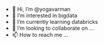 - 👋 Hi, I’m @yogavarman
- 👀 I’m interested in bigdata
- 🌱 I’m currently learning databricks
- 💞️ I’m looking to collaborate on ...
- 📫 How to reach me ...

<!---
yogavarman/yogavarman is a ✨ special ✨ repository because its `README.md` (this file) appears on your GitHub profile.
You can click the Preview link to take a look at your changes.
--->

